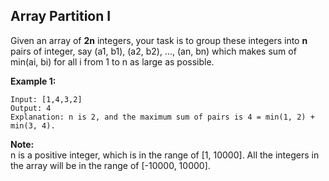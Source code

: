 ## Array Partition I

Given an array of **2n** integers, your task is to group these integers into **n** pairs of integer, say (a1, b1), (a2, b2), ..., (an, bn) which makes sum of min(ai, bi) for all i from 1 to n as large as possible.

**Example 1:**
```
Input: [1,4,3,2]
Output: 4
Explanation: n is 2, and the maximum sum of pairs is 4 = min(1, 2) + min(3, 4).
```

**Note:**  
n is a positive integer, which is in the range of [1, 10000].
All the integers in the array will be in the range of [-10000, 10000].
